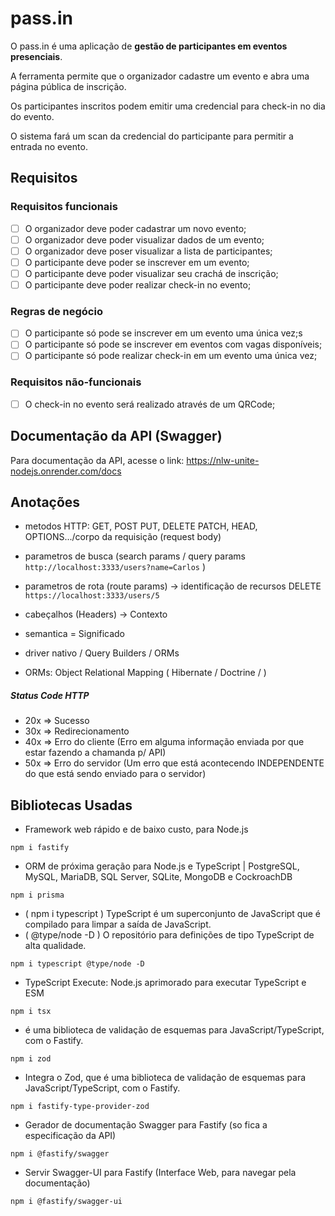 # pass.in

O pass.in é uma aplicação de **gestão de participantes em eventos presenciais**.

A ferramenta permite que o organizador cadastre um evento e abra uma página pública de inscrição.

Os participantes inscritos podem emitir uma credencial para check-in no dia do evento.

O sistema fará um scan da credencial do participante para permitir a entrada no evento.

## Requisitos

### Requisitos funcionais

-   [ ] O organizador deve poder cadastrar um novo evento;
-   [ ] O organizador deve poder visualizar dados de um evento;
-   [ ] O organizador deve poser visualizar a lista de participantes;
-   [ ] O participante deve poder se inscrever em um evento;
-   [ ] O participante deve poder visualizar seu crachá de inscrição;
-   [ ] O participante deve poder realizar check-in no evento;

### Regras de negócio

-   [ ] O participante só pode se inscrever em um evento uma única vez;s
-   [ ] O participante só pode se inscrever em eventos com vagas disponíveis;
-   [ ] O participante só pode realizar check-in em um evento uma única vez;

### Requisitos não-funcionais

-   [ ] O check-in no evento será realizado através de um QRCode;

## Documentação da API (Swagger)

Para documentação da API, acesse o link: https://nlw-unite-nodejs.onrender.com/docs

## Anotações

- metodos HTTP: GET, POST PUT, DELETE PATCH, HEAD, OPTIONS.../corpo da requisição (request body)
- parametros de busca (search params / query params `http://localhost:3333/users?name=Carlos` )
- parametros de rota (route params) -> identificação de recursos DELETE `https://localhost:3333/users/5`
- cabeçalhos (Headers) -> Contexto

- semantica = Significado

- driver nativo / Query Builders / ORMs
- ORMs: Object Relational Mapping ( Hibernate / Doctrine / )

##### Status Code HTTP
- 20x => Sucesso
- 30x => Redirecionamento
- 40x => Erro do cliente (Erro em alguma informação enviada por que estar fazendo a chamanda p/ API)
- 50x => Erro do servidor (Um erro que está acontecendo INDEPENDENTE do que está sendo enviado para o servidor)



## Bibliotecas Usadas

- Framework web rápido e de baixo custo, para Node.js
```dash
npm i fastify
```

- ORM de próxima geração para Node.js e TypeScript | PostgreSQL, MySQL, MariaDB, SQL Server, SQLite, MongoDB e CockroachDB
```dash
npm i prisma
```

- ( npm i typescript ) TypeScript é um superconjunto de JavaScript que é compilado para limpar a saída de JavaScript.
- ( @type/node -D ) O repositório para definições de tipo TypeScript de alta qualidade.
```dash
npm i typescript @type/node -D
```
- TypeScript Execute: Node.js aprimorado para executar TypeScript e ESM
```dash
npm i tsx
```

- é uma biblioteca de validação de esquemas para JavaScript/TypeScript, com o Fastify.
```dash
npm i zod
```

- Integra o Zod, que é uma biblioteca de validação de esquemas para JavaScript/TypeScript, com o Fastify.
```dash
npm i fastify-type-provider-zod
```

- Gerador de documentação Swagger para Fastify (so fica a especificação da API)
```dash
npm i @fastify/swagger
```

- Servir Swagger-UI para Fastify (Interface Web, para navegar pela documentação)
```dash
npm i @fastify/swagger-ui
```
